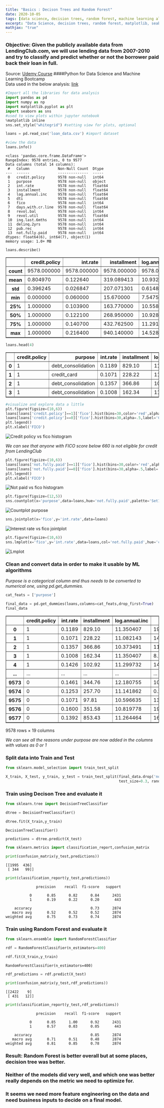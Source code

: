 ```yaml
---
title: "Basics : Decison Trees and Random Forest"
date: 2020-10-05
tags: [data science, decision trees, random forest, machine learning algorithms]
excerpt: "Data Science, decision trees, random forest, matplotlib, seaborn, machine learning algorithms"
mathjax: "true"
---
```


### Objective: Given the publicly available data from LendingClub.com, we will use lending data from 2007-2010 and try to classify and predict whether or not the borrower paid back their loan in full.
Source: [Udemy Course](https://www.udemy.com/course/python-for-data-science-and-machine-learning-bootcamp/) ####Python for Data Science and Machine Learning Bootcamp  
Data used in the below analysis: [link](https://github.com/Vanya-16/DataSets/blob/master/loan_data.csv)


```python
#Import all the libraries for data analysis
import pandas as pd
import numpy as np
import matplotlib.pyplot as plt
import seaborn as sns
#used to view plots within jupyter notebook
%matplotlib inline
sns.set_style("whitegrid") #setting view for plots, optional
```


```python
loans = pd.read_csv('loan_data.csv') #import dataset
```


```python
#view the data
loans.info()
```

    <class 'pandas.core.frame.DataFrame'>
    RangeIndex: 9578 entries, 0 to 9577
    Data columns (total 14 columns):
     #   Column             Non-Null Count  Dtype  
    ---  ------             --------------  -----  
     0   credit.policy      9578 non-null   int64  
     1   purpose            9578 non-null   object
     2   int.rate           9578 non-null   float64
     3   installment        9578 non-null   float64
     4   log.annual.inc     9578 non-null   float64
     5   dti                9578 non-null   float64
     6   fico               9578 non-null   int64  
     7   days.with.cr.line  9578 non-null   float64
     8   revol.bal          9578 non-null   int64  
     9   revol.util         9578 non-null   float64
     10  inq.last.6mths     9578 non-null   int64  
     11  delinq.2yrs        9578 non-null   int64  
     12  pub.rec            9578 non-null   int64  
     13  not.fully.paid     9578 non-null   int64  
    dtypes: float64(6), int64(7), object(1)
    memory usage: 1.0+ MB



```python
loans.describe()
```




<div>
<style scoped>
    .dataframe tbody tr th:only-of-type {
        vertical-align: middle;
    }

    .dataframe tbody tr th {
        vertical-align: top;
    }

    .dataframe thead th {
        text-align: right;
    }
</style>
<table border="1" class="dataframe">
  <thead>
    <tr style="text-align: right;">
      <th></th>
      <th>credit.policy</th>
      <th>int.rate</th>
      <th>installment</th>
      <th>log.annual.inc</th>
      <th>dti</th>
      <th>fico</th>
      <th>days.with.cr.line</th>
      <th>revol.bal</th>
      <th>revol.util</th>
      <th>inq.last.6mths</th>
      <th>delinq.2yrs</th>
      <th>pub.rec</th>
      <th>not.fully.paid</th>
    </tr>
  </thead>
  <tbody>
    <tr>
      <th>count</th>
      <td>9578.000000</td>
      <td>9578.000000</td>
      <td>9578.000000</td>
      <td>9578.000000</td>
      <td>9578.000000</td>
      <td>9578.000000</td>
      <td>9578.000000</td>
      <td>9.578000e+03</td>
      <td>9578.000000</td>
      <td>9578.000000</td>
      <td>9578.000000</td>
      <td>9578.000000</td>
      <td>9578.000000</td>
    </tr>
    <tr>
      <th>mean</th>
      <td>0.804970</td>
      <td>0.122640</td>
      <td>319.089413</td>
      <td>10.932117</td>
      <td>12.606679</td>
      <td>710.846314</td>
      <td>4560.767197</td>
      <td>1.691396e+04</td>
      <td>46.799236</td>
      <td>1.577469</td>
      <td>0.163708</td>
      <td>0.062122</td>
      <td>0.160054</td>
    </tr>
    <tr>
      <th>std</th>
      <td>0.396245</td>
      <td>0.026847</td>
      <td>207.071301</td>
      <td>0.614813</td>
      <td>6.883970</td>
      <td>37.970537</td>
      <td>2496.930377</td>
      <td>3.375619e+04</td>
      <td>29.014417</td>
      <td>2.200245</td>
      <td>0.546215</td>
      <td>0.262126</td>
      <td>0.366676</td>
    </tr>
    <tr>
      <th>min</th>
      <td>0.000000</td>
      <td>0.060000</td>
      <td>15.670000</td>
      <td>7.547502</td>
      <td>0.000000</td>
      <td>612.000000</td>
      <td>178.958333</td>
      <td>0.000000e+00</td>
      <td>0.000000</td>
      <td>0.000000</td>
      <td>0.000000</td>
      <td>0.000000</td>
      <td>0.000000</td>
    </tr>
    <tr>
      <th>25%</th>
      <td>1.000000</td>
      <td>0.103900</td>
      <td>163.770000</td>
      <td>10.558414</td>
      <td>7.212500</td>
      <td>682.000000</td>
      <td>2820.000000</td>
      <td>3.187000e+03</td>
      <td>22.600000</td>
      <td>0.000000</td>
      <td>0.000000</td>
      <td>0.000000</td>
      <td>0.000000</td>
    </tr>
    <tr>
      <th>50%</th>
      <td>1.000000</td>
      <td>0.122100</td>
      <td>268.950000</td>
      <td>10.928884</td>
      <td>12.665000</td>
      <td>707.000000</td>
      <td>4139.958333</td>
      <td>8.596000e+03</td>
      <td>46.300000</td>
      <td>1.000000</td>
      <td>0.000000</td>
      <td>0.000000</td>
      <td>0.000000</td>
    </tr>
    <tr>
      <th>75%</th>
      <td>1.000000</td>
      <td>0.140700</td>
      <td>432.762500</td>
      <td>11.291293</td>
      <td>17.950000</td>
      <td>737.000000</td>
      <td>5730.000000</td>
      <td>1.824950e+04</td>
      <td>70.900000</td>
      <td>2.000000</td>
      <td>0.000000</td>
      <td>0.000000</td>
      <td>0.000000</td>
    </tr>
    <tr>
      <th>max</th>
      <td>1.000000</td>
      <td>0.216400</td>
      <td>940.140000</td>
      <td>14.528354</td>
      <td>29.960000</td>
      <td>827.000000</td>
      <td>17639.958330</td>
      <td>1.207359e+06</td>
      <td>119.000000</td>
      <td>33.000000</td>
      <td>13.000000</td>
      <td>5.000000</td>
      <td>1.000000</td>
    </tr>
  </tbody>
</table>
</div>




```python
loans.head(4)
```




<div>
<style scoped>
    .dataframe tbody tr th:only-of-type {
        vertical-align: middle;
    }

    .dataframe tbody tr th {
        vertical-align: top;
    }

    .dataframe thead th {
        text-align: right;
    }
</style>
<table border="1" class="dataframe">
  <thead>
    <tr style="text-align: right;">
      <th></th>
      <th>credit.policy</th>
      <th>purpose</th>
      <th>int.rate</th>
      <th>installment</th>
      <th>log.annual.inc</th>
      <th>dti</th>
      <th>fico</th>
      <th>days.with.cr.line</th>
      <th>revol.bal</th>
      <th>revol.util</th>
      <th>inq.last.6mths</th>
      <th>delinq.2yrs</th>
      <th>pub.rec</th>
      <th>not.fully.paid</th>
    </tr>
  </thead>
  <tbody>
    <tr>
      <th>0</th>
      <td>1</td>
      <td>debt_consolidation</td>
      <td>0.1189</td>
      <td>829.10</td>
      <td>11.350407</td>
      <td>19.48</td>
      <td>737</td>
      <td>5639.958333</td>
      <td>28854</td>
      <td>52.1</td>
      <td>0</td>
      <td>0</td>
      <td>0</td>
      <td>0</td>
    </tr>
    <tr>
      <th>1</th>
      <td>1</td>
      <td>credit_card</td>
      <td>0.1071</td>
      <td>228.22</td>
      <td>11.082143</td>
      <td>14.29</td>
      <td>707</td>
      <td>2760.000000</td>
      <td>33623</td>
      <td>76.7</td>
      <td>0</td>
      <td>0</td>
      <td>0</td>
      <td>0</td>
    </tr>
    <tr>
      <th>2</th>
      <td>1</td>
      <td>debt_consolidation</td>
      <td>0.1357</td>
      <td>366.86</td>
      <td>10.373491</td>
      <td>11.63</td>
      <td>682</td>
      <td>4710.000000</td>
      <td>3511</td>
      <td>25.6</td>
      <td>1</td>
      <td>0</td>
      <td>0</td>
      <td>0</td>
    </tr>
    <tr>
      <th>3</th>
      <td>1</td>
      <td>debt_consolidation</td>
      <td>0.1008</td>
      <td>162.34</td>
      <td>11.350407</td>
      <td>8.10</td>
      <td>712</td>
      <td>2699.958333</td>
      <td>33667</td>
      <td>73.2</td>
      <td>1</td>
      <td>0</td>
      <td>0</td>
      <td>0</td>
    </tr>
  </tbody>
</table>
</div>




```python
#visualize and explore data a little
plt.figure(figsize=(10,6))
loans[loans['credit.policy']==1]['fico'].hist(bins=30,color='red',alpha=.5,label='Credit Policy = 1')
loans[loans['credit.policy']==0]['fico'].hist(bins=30,alpha=.5,label='Credit Policy = 0')
plt.legend()
plt.xlabel('FICO')
```



<img src="{{ site.url }}{{ site.baseurl }}/images/DC Trees and RF/hist1_Rdf.png" alt="Credit policy vs fico histogram">


_We can see that anyone with FICO score below 660 is not eligible for credit from LendingClub_


```python
plt.figure(figsize=(10,6))
loans[loans['not.fully.paid']==1]['fico'].hist(bins=30,color='red',alpha=.5,label='Not Fully Paid = 1')
loans[loans['not.fully.paid']==0]['fico'].hist(bins=30,alpha=.5,label='Not Fully Paid = 0')
plt.legend()
plt.xlabel('FICO')
```



<img src="{{ site.url }}{{ site.baseurl }}/images/DC Trees and RF/hist2_Rdf.png" alt="Not paid vs fico histogram">



```python
plt.figure(figsize=(12,5))
sns.countplot(x='purpose',data=loans,hue='not.fully.paid',palette='Set1')
```




<img src="{{ site.url }}{{ site.baseurl }}/images/DC Trees and RF/countplot_Rdf.png" alt="Countplot purpose">



```python
sns.jointplot(x='fico',y='int.rate',data=loans)
```


<img src="{{ site.url }}{{ site.baseurl }}/images/DC Trees and RF/jointplot_Rdf.png" alt="Interest rate vs fico jointplot">



```python
plt.figure(figsize=(10,6))
sns.lmplot(x='fico',y='int.rate',data=loans,col='not.fully.paid',hue='credit.policy',palette='Set1')
```



<img src="{{ site.url }}{{ site.baseurl }}/images/DC Trees and RF/lmplot_Rdf.png" alt="Lmplot">




### Clean and convert data in order to make it usable by ML algorithms

_Purpose is a categorical column and thus needs to be converted to numerical one, using pd.get_dummies._


```python
cat_feats = ['purpose']
```


```python
final_data = pd.get_dummies(loans,columns=cat_feats,drop_first=True)
final_data
```




<div>
<style scoped>
    .dataframe tbody tr th:only-of-type {
        vertical-align: middle;
    }

    .dataframe tbody tr th {
        vertical-align: top;
    }

    .dataframe thead th {
        text-align: right;
    }
</style>
<table border="1" class="dataframe">
  <thead>
    <tr style="text-align: right;">
      <th></th>
      <th>credit.policy</th>
      <th>int.rate</th>
      <th>installment</th>
      <th>log.annual.inc</th>
      <th>dti</th>
      <th>fico</th>
      <th>days.with.cr.line</th>
      <th>revol.bal</th>
      <th>revol.util</th>
      <th>inq.last.6mths</th>
      <th>delinq.2yrs</th>
      <th>pub.rec</th>
      <th>not.fully.paid</th>
      <th>purpose_credit_card</th>
      <th>purpose_debt_consolidation</th>
      <th>purpose_educational</th>
      <th>purpose_home_improvement</th>
      <th>purpose_major_purchase</th>
      <th>purpose_small_business</th>
    </tr>
  </thead>
  <tbody>
    <tr>
      <th>0</th>
      <td>1</td>
      <td>0.1189</td>
      <td>829.10</td>
      <td>11.350407</td>
      <td>19.48</td>
      <td>737</td>
      <td>5639.958333</td>
      <td>28854</td>
      <td>52.1</td>
      <td>0</td>
      <td>0</td>
      <td>0</td>
      <td>0</td>
      <td>0</td>
      <td>1</td>
      <td>0</td>
      <td>0</td>
      <td>0</td>
      <td>0</td>
    </tr>
    <tr>
      <th>1</th>
      <td>1</td>
      <td>0.1071</td>
      <td>228.22</td>
      <td>11.082143</td>
      <td>14.29</td>
      <td>707</td>
      <td>2760.000000</td>
      <td>33623</td>
      <td>76.7</td>
      <td>0</td>
      <td>0</td>
      <td>0</td>
      <td>0</td>
      <td>1</td>
      <td>0</td>
      <td>0</td>
      <td>0</td>
      <td>0</td>
      <td>0</td>
    </tr>
    <tr>
      <th>2</th>
      <td>1</td>
      <td>0.1357</td>
      <td>366.86</td>
      <td>10.373491</td>
      <td>11.63</td>
      <td>682</td>
      <td>4710.000000</td>
      <td>3511</td>
      <td>25.6</td>
      <td>1</td>
      <td>0</td>
      <td>0</td>
      <td>0</td>
      <td>0</td>
      <td>1</td>
      <td>0</td>
      <td>0</td>
      <td>0</td>
      <td>0</td>
    </tr>
    <tr>
      <th>3</th>
      <td>1</td>
      <td>0.1008</td>
      <td>162.34</td>
      <td>11.350407</td>
      <td>8.10</td>
      <td>712</td>
      <td>2699.958333</td>
      <td>33667</td>
      <td>73.2</td>
      <td>1</td>
      <td>0</td>
      <td>0</td>
      <td>0</td>
      <td>0</td>
      <td>1</td>
      <td>0</td>
      <td>0</td>
      <td>0</td>
      <td>0</td>
    </tr>
    <tr>
      <th>4</th>
      <td>1</td>
      <td>0.1426</td>
      <td>102.92</td>
      <td>11.299732</td>
      <td>14.97</td>
      <td>667</td>
      <td>4066.000000</td>
      <td>4740</td>
      <td>39.5</td>
      <td>0</td>
      <td>1</td>
      <td>0</td>
      <td>0</td>
      <td>1</td>
      <td>0</td>
      <td>0</td>
      <td>0</td>
      <td>0</td>
      <td>0</td>
    </tr>
    <tr>
      <th>...</th>
      <td>...</td>
      <td>...</td>
      <td>...</td>
      <td>...</td>
      <td>...</td>
      <td>...</td>
      <td>...</td>
      <td>...</td>
      <td>...</td>
      <td>...</td>
      <td>...</td>
      <td>...</td>
      <td>...</td>
      <td>...</td>
      <td>...</td>
      <td>...</td>
      <td>...</td>
      <td>...</td>
      <td>...</td>
    </tr>
    <tr>
      <th>9573</th>
      <td>0</td>
      <td>0.1461</td>
      <td>344.76</td>
      <td>12.180755</td>
      <td>10.39</td>
      <td>672</td>
      <td>10474.000000</td>
      <td>215372</td>
      <td>82.1</td>
      <td>2</td>
      <td>0</td>
      <td>0</td>
      <td>1</td>
      <td>0</td>
      <td>0</td>
      <td>0</td>
      <td>0</td>
      <td>0</td>
      <td>0</td>
    </tr>
    <tr>
      <th>9574</th>
      <td>0</td>
      <td>0.1253</td>
      <td>257.70</td>
      <td>11.141862</td>
      <td>0.21</td>
      <td>722</td>
      <td>4380.000000</td>
      <td>184</td>
      <td>1.1</td>
      <td>5</td>
      <td>0</td>
      <td>0</td>
      <td>1</td>
      <td>0</td>
      <td>0</td>
      <td>0</td>
      <td>0</td>
      <td>0</td>
      <td>0</td>
    </tr>
    <tr>
      <th>9575</th>
      <td>0</td>
      <td>0.1071</td>
      <td>97.81</td>
      <td>10.596635</td>
      <td>13.09</td>
      <td>687</td>
      <td>3450.041667</td>
      <td>10036</td>
      <td>82.9</td>
      <td>8</td>
      <td>0</td>
      <td>0</td>
      <td>1</td>
      <td>0</td>
      <td>1</td>
      <td>0</td>
      <td>0</td>
      <td>0</td>
      <td>0</td>
    </tr>
    <tr>
      <th>9576</th>
      <td>0</td>
      <td>0.1600</td>
      <td>351.58</td>
      <td>10.819778</td>
      <td>19.18</td>
      <td>692</td>
      <td>1800.000000</td>
      <td>0</td>
      <td>3.2</td>
      <td>5</td>
      <td>0</td>
      <td>0</td>
      <td>1</td>
      <td>0</td>
      <td>0</td>
      <td>0</td>
      <td>1</td>
      <td>0</td>
      <td>0</td>
    </tr>
    <tr>
      <th>9577</th>
      <td>0</td>
      <td>0.1392</td>
      <td>853.43</td>
      <td>11.264464</td>
      <td>16.28</td>
      <td>732</td>
      <td>4740.000000</td>
      <td>37879</td>
      <td>57.0</td>
      <td>6</td>
      <td>0</td>
      <td>0</td>
      <td>1</td>
      <td>0</td>
      <td>1</td>
      <td>0</td>
      <td>0</td>
      <td>0</td>
      <td>0</td>
    </tr>
  </tbody>
</table>
<p>9578 rows × 19 columns</p>
</div>



_We can see all the reasons under purpose are now added in the columns with values as 0 or 1_

### Split data into Train and Test


```python
from sklearn.model_selection import train_test_split
```


```python
X_train, X_test, y_train, y_test = train_test_split(final_data.drop('not.fully.paid',axis=1), final_data['not.fully.paid'],
                                                    test_size=0.3, random_state=101)
```

### Train using Decison Tree and evaluate it


```python
from sklearn.tree import DecisionTreeClassifier
```


```python
dtree = DecisionTreeClassifier()
```


```python
dtree.fit(X_train,y_train)
```




    DecisionTreeClassifier()




```python
predictions = dtree.predict(X_test)
```


```python
from sklearn.metrics import classification_report,confusion_matrix
```


```python
print(confusion_matrix(y_test,predictions))
```

    [[1995  436]
     [ 344   99]]



```python
print(classification_report(y_test,predictions))
```

                  precision    recall  f1-score   support

               0       0.85      0.82      0.84      2431
               1       0.19      0.22      0.20       443

        accuracy                           0.73      2874
       macro avg       0.52      0.52      0.52      2874
    weighted avg       0.75      0.73      0.74      2874



### Train using Random Forest and evaluate it


```python
from sklearn.ensemble import RandomForestClassifier
```


```python
rdf = RandomForestClassifier(n_estimators=400)
```


```python
rdf.fit(X_train,y_train)
```




    RandomForestClassifier(n_estimators=400)




```python
rdf_predictions = rdf.predict(X_test)
```


```python
print(confusion_matrix(y_test,rdf_predictions))
```

    [[2422    9]
     [ 431   12]]



```python
print(classification_report(y_test,rdf_predictions))
```

                  precision    recall  f1-score   support

               0       0.85      1.00      0.92      2431
               1       0.57      0.03      0.05       443

        accuracy                           0.85      2874
       macro avg       0.71      0.51      0.48      2874
    weighted avg       0.81      0.85      0.78      2874



### Result: Random Forest is better overall but at some places, decision tree was better.  
### Neither of the models did very well, and which one was better really depends on the metric we need to optimize for.  
### It seems we need more feature engineering on the data and need business inputs to decide on a final model.
